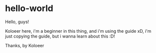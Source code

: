 # hello-world

Hello, guys!

Koloeer here, i'm a beginner in this thing, and i'm using the guide xD, i'm just copying the guide, but i wanna learn about this :D!

Thanks, by Koloeer
